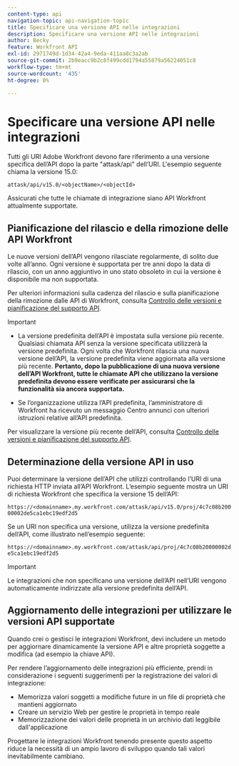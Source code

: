 ```yaml
---
content-type: api
navigation-topic: api-navigation-topic
title: Specificare una versione API nelle integrazioni
description: Specificare una versione API nelle integrazioni
author: Becky
feature: Workfront API
exl-id: 2971749d-1d34-42a4-9eda-411aa8c3a2ab
source-git-commit: 2b9eacc9b2c8f499cdd1794a55879a56224051c8
workflow-type: tm+mt
source-wordcount: '435'
ht-degree: 0%

---
```


# Specificare una versione API nelle integrazioni

Tutti gli URI Adobe Workfront devono fare riferimento a una versione specifica dell’API dopo la parte &quot;attask/api&quot; dell’URI. L&#39;esempio seguente chiama la versione 15.0:

`attask/api/v15.0/<objectName>/<objectId>`

Assicurati che tutte le chiamate di integrazione siano API Workfront attualmente supportate.

## Pianificazione del rilascio e della rimozione delle API Workfront

Le nuove versioni dell’API vengono rilasciate regolarmente, di solito due volte all’anno. Ogni versione è supportata per tre anni dopo la data di rilascio, con un anno aggiuntivo in uno stato obsoleto in cui la versione è disponibile ma non supportata.

Per ulteriori informazioni sulla cadenza del rilascio e sulla pianificazione della rimozione dalle API di Workfront, consulta [Controllo delle versioni e pianificazione del supporto API](../../wf-api/api/api-version-support-schedule.md).

>[!IMPORTANT]
>
>* La versione predefinita dell’API è impostata sulla versione più recente. Qualsiasi chiamata API senza la versione specificata utilizzerà la versione predefinita. Ogni volta che Workfront rilascia una nuova versione dell’API, la versione predefinita viene aggiornata alla versione più recente. **Pertanto, dopo la pubblicazione di una nuova versione dell’API Workfront, tutte le chiamate API che utilizzano la versione predefinita devono essere verificate per assicurarsi che la funzionalità sia ancora supportata.**
>
>* Se l’organizzazione utilizza l’API predefinita, l’amministratore di Workfront ha ricevuto un messaggio Centro annunci con ulteriori istruzioni relative all’API predefinita.
>
>Per visualizzare la versione più recente dell’API, consulta [Controllo delle versioni e pianificazione del supporto API](../../wf-api/api/api-version-support-schedule.md).


## Determinazione della versione API in uso

Puoi determinare la versione dell’API che utilizzi controllando l’URI di una richiesta HTTP inviata all’API Workfront. L’esempio seguente mostra un URI di richiesta Workfront che specifica la versione 15 dell’API:

`https://<domainname>.my.workfront.com/attask/api/v15.0/proj/4c7c08b20000002de5ca1ebc19edf2d5`

Se un URI non specifica una versione, utilizza la versione predefinita dell’API, come illustrato nell’esempio seguente:

`https://<domainname>.my.workfront.com/attask/api/proj/4c7c08b20000002de5ca1ebc19edf2d5`

>[!IMPORTANT]
>
> Le integrazioni che non specificano una versione dell’API nell’URI vengono automaticamente indirizzate alla versione predefinita dell’API.

## Aggiornamento delle integrazioni per utilizzare le versioni API supportate

Quando crei o gestisci le integrazioni Workfront, devi includere un metodo per aggiornare dinamicamente la versione API e altre proprietà soggette a modifica (ad esempio la chiave API).

Per rendere l’aggiornamento delle integrazioni più efficiente, prendi in considerazione i seguenti suggerimenti per la registrazione dei valori di integrazione:

* Memorizza valori soggetti a modifiche future in un file di proprietà che mantieni aggiornato
* Creare un servizio Web per gestire le proprietà in tempo reale
* Memorizzazione dei valori delle proprietà in un archivio dati leggibile dall&#39;applicazione

Progettare le integrazioni Workfront tenendo presente questo aspetto riduce la necessità di un ampio lavoro di sviluppo quando tali valori inevitabilmente cambiano.
